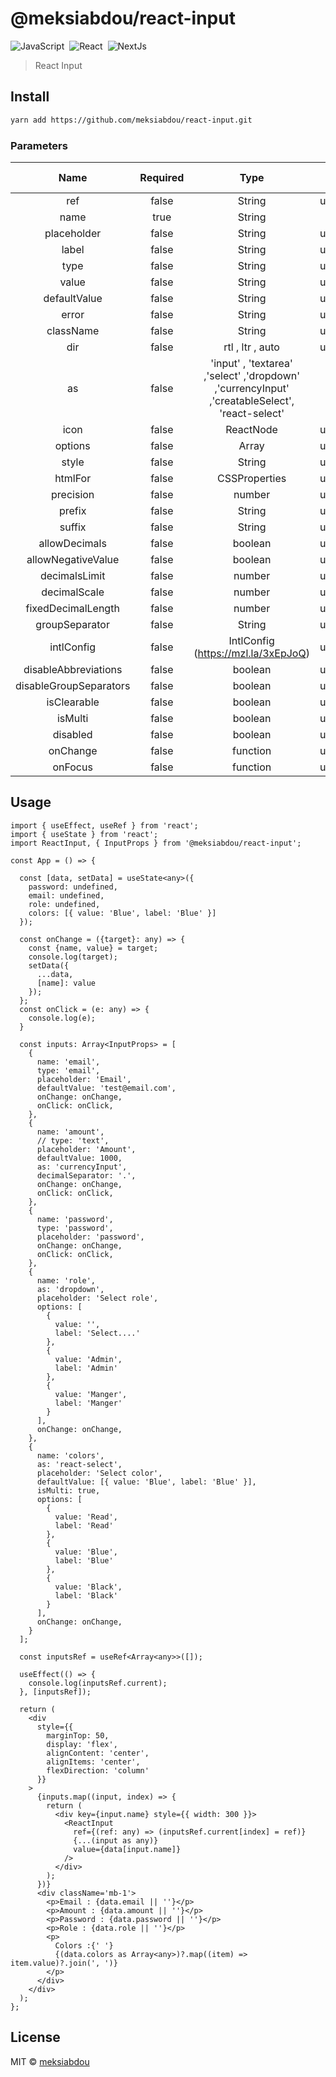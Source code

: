 # @meksiabdou/react-input

![JavaScript](https://img.shields.io/badge/-JavaScript-05122A?style=flat&logo=javascript)&nbsp;
![React](https://img.shields.io/badge/-React-05122A?style=flat&logo=react)&nbsp;
![NextJs](	https://img.shields.io/badge/next.js-000000?style=flat&logo=nextdotjs&logoColor=white)&nbsp;

> React Input


## Install

```bash
yarn add https://github.com/meksiabdou/react-input.git
```

### Parameters

| Name | Required | Type | Default Value |
|:------:|:------:|:------:|:---------------:|
| ref | false | String | undefined |
| name | true | String | none |
| placeholder | false | String | undefined |
| label | false | String | undefined |
| type | false | String | undefined |
| value | false | String | undefined |
| defaultValue | false | String | undefined |
| error | false | String | undefined |
| className | false | String | undefined |
| dir | false | rtl , ltr , auto | undefined |
| as | false | 'input' , 'textarea' ,'select' ,'dropdown' ,'currencyInput' ,'creatableSelect', 'react-select' | input |
| icon | false | ReactNode | undefined |
| options | false | Array | undefined |
| style | false | String | undefined |
| htmlFor | false | CSSProperties | undefined |
| precision | false | number | undefined |
| prefix | false | String | undefined |
| suffix | false | String | undefined |
| allowDecimals | false | boolean | undefined |
| allowNegativeValue | false | boolean | undefined |
| decimalsLimit | false | number | undefined |
| decimalScale | false | number | undefined |
| fixedDecimalLength | false | number | undefined |
| groupSeparator | false | String | undefined |
| intlConfig | false | IntlConfig (https://mzl.la/3xEpJoQ) | undefined |
| disableAbbreviations | false | boolean | undefined |
| disableGroupSeparators | false | boolean | undefined |
| isClearable | false | boolean | undefined |
| isMulti | false | boolean | undefined |
| disabled | false | boolean | undefined |
| onChange | false | function | undefined |
| onFocus | false | function | undefined |


## Usage

```tsx
import { useEffect, useRef } from 'react';
import { useState } from 'react';
import ReactInput, { InputProps } from '@meksiabdou/react-input';

const App = () => {

  const [data, setData] = useState<any>({
    password: undefined,
    email: undefined,
    role: undefined,
    colors: [{ value: 'Blue', label: 'Blue' }]
  });

  const onChange = ({target}: any) => {
    const {name, value} = target;
    console.log(target);
    setData({
      ...data,
      [name]: value
    });
  };
  const onClick = (e: any) => {
    console.log(e);
  }

  const inputs: Array<InputProps> = [
    {
      name: 'email',
      type: 'email',
      placeholder: 'Email',
      defaultValue: 'test@email.com',
      onChange: onChange,
      onClick: onClick,
    },
    {
      name: 'amount',
      // type: 'text',
      placeholder: 'Amount',
      defaultValue: 1000,
      as: 'currencyInput',
      decimalSeparator: '.',
      onChange: onChange,
      onClick: onClick,
    },
    {
      name: 'password',
      type: 'password',
      placeholder: 'password',
      onChange: onChange,
      onClick: onClick,
    },
    {
      name: 'role',
      as: 'dropdown',
      placeholder: 'Select role',
      options: [
        {
          value: '',
          label: 'Select....'
        },
        {
          value: 'Admin',
          label: 'Admin'
        },
        {
          value: 'Manger',
          label: 'Manger'
        }
      ],
      onChange: onChange,
    },
    {
      name: 'colors',
      as: 'react-select',
      placeholder: 'Select color',
      defaultValue: [{ value: 'Blue', label: 'Blue' }],
      isMulti: true,
      options: [
        {
          value: 'Read',
          label: 'Read'
        },
        {
          value: 'Blue',
          label: 'Blue'
        },
        {
          value: 'Black',
          label: 'Black'
        }
      ],
      onChange: onChange,
    }
  ];

  const inputsRef = useRef<Array<any>>([]);

  useEffect(() => {
    console.log(inputsRef.current);
  }, [inputsRef]);

  return (
    <div
      style={{
        marginTop: 50,
        display: 'flex',
        alignContent: 'center',
        alignItems: 'center',
        flexDirection: 'column'
      }}
    >
      {inputs.map((input, index) => {
        return (
          <div key={input.name} style={{ width: 300 }}>
            <ReactInput
              ref={(ref: any) => (inputsRef.current[index] = ref)}
              {...(input as any)}
              value={data[input.name]}
            />
          </div>
        );
      })}
      <div className='mb-1'>
        <p>Email : {data.email || ''}</p>
        <p>Amount : {data.amount || ''}</p>
        <p>Password : {data.password || ''}</p>
        <p>Role : {data.role || ''}</p>
        <p>
          Colors :{' '}
          {(data.colors as Array<any>)?.map((item) => item.value)?.join(', ')}
        </p>
      </div>
    </div>
  );
};
```

## License

MIT © [meksiabdou](https://github.com/meksiabdou)


